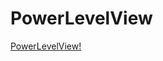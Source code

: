 # PowerLevelView

[PowerLevelView!](https://user-images.githubusercontent.com/867297/27396902-3c402930-56bd-11e7-8f56-be64d799f25f.png)
